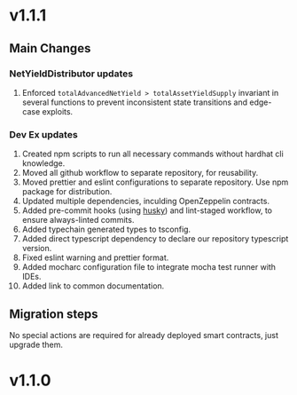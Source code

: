 # v1.1.1
## Main Changes

### NetYieldDistributor updates

1. Enforced `totalAdvancedNetYield > totalAssetYieldSupply` invariant in several functions to prevent inconsistent state
   transitions and edge-case exploits.

### Dev Ex updates

1. Created npm scripts to run all necessary commands without hardhat cli knowledge.
1. Moved all github workflow to separate repository, for reusability.
1. Moved prettier and eslint configurations to separate repository. Use npm package for distribution.
1. Updated multiple dependencies, inculding OpenZeppelin contracts.
1. Added pre-commit hooks (using [husky](https://github.com/typicode/husky)) and lint-staged workflow, to ensure
   always-linted commits.
1. Added typechain generated types to tsconfig.
1. Added direct typescript dependency to declare our repository typescript version.
1. Fixed eslint warning and prettier format.
1. Added mocharc configuration file to integrate mocha test runner with IDEs.
1. Added link to common documentation.

## Migration steps
No special actions are required for already deployed smart contracts, just upgrade them.

# v1.1.0
